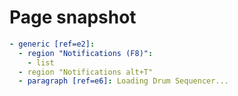 # Page snapshot

```yaml
- generic [ref=e2]:
  - region "Notifications (F8)":
    - list
  - region "Notifications alt+T"
  - paragraph [ref=e6]: Loading Drum Sequencer...
```